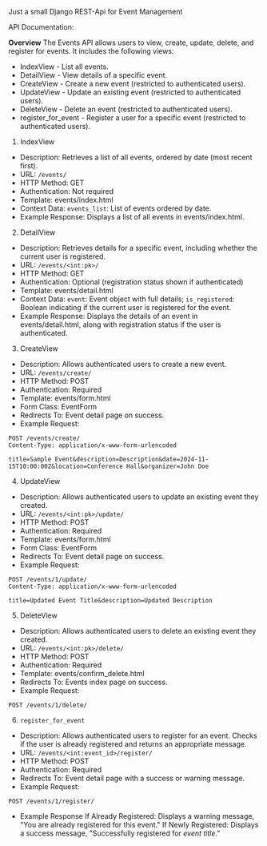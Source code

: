 Just a small Django REST-Api for Event Management

API Documentation:

**Overview**
The Events API allows users to view, create, update, delete, and register for events. It includes the following views:

- IndexView - List all events.
- DetailView - View details of a specific event.
- CreateView - Create a new event (restricted to authenticated users).
- UpdateView - Update an existing event (restricted to authenticated users).
- DeleteView - Delete an event (restricted to authenticated users).
- register_for_event - Register a user for a specific event (restricted to authenticated users).

1. IndexView
- Description: Retrieves a list of all events, ordered by date (most recent first).
- URL: `/events/`
- HTTP Method: GET
- Authentication: Not required
- Template: events/index.html
- Context Data:
`events_list`: List of events ordered by date.
- Example Response:
Displays a list of all events in events/index.html.

2. DetailView
- Description: Retrieves details for a specific event, including whether the current user is registered.
- URL: `/events/<int:pk>/`
- HTTP Method: GET
- Authentication: Optional (registration status shown if authenticated)
- Template: events/detail.html
- Context Data:
`event`: Event object with full details;
`is_registered`: Boolean indicating if the current user is registered for the event.
- Example Response:
Displays the details of an event in events/detail.html, along with registration status if the user is authenticated.

3. CreateView
- Description: Allows authenticated users to create a new event.
- URL: `/events/create/`
- HTTP Method: POST
- Authentication: Required
- Template: events/form.html
- Form Class: EventForm
- Redirects To: Event detail page on success.
- Example Request:

```
POST /events/create/
Content-Type: application/x-www-form-urlencoded

title=Sample Event&description=Description&date=2024-11-15T10:00:00Z&location=Conference Hall&organizer=John Doe
```

4. UpdateView
- Description: Allows authenticated users to update an existing event they created.
- URL: `/events/<int:pk>/update/`
- HTTP Method: POST
- Authentication: Required
- Template: events/form.html
- Form Class: EventForm
- Redirects To: Event detail page on success.
- Example Request:

```
POST /events/1/update/
Content-Type: application/x-www-form-urlencoded

title=Updated Event Title&description=Updated Description
```

5. DeleteView
- Description: Allows authenticated users to delete an existing event they created.
- URL: `/events/<int:pk>/delete/`
- HTTP Method: POST
- Authentication: Required
- Template: events/confirm_delete.html
- Redirects To: Events index page on success.
- Example Request:

```
POST /events/1/delete/
```

6. `register_for_event`
- Description: Allows authenticated users to register for an event. Checks if the user is already registered and returns an appropriate message.
- URL: `/events/<int:event_id>/register/`
- HTTP Method: POST
- Authentication: Required
- Redirects To: Event detail page with a success or warning message.
- Example Request:

```
POST /events/1/register/
```
- Example Response
If Already Registered: Displays a warning message, "You are already registered for this event."
If Newly Registered: Displays a success message, "Successfully registered for *event title*."
